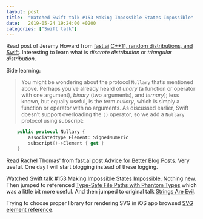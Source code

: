 ```yaml
---
layout: post
title:  "Watched Swift talk #153 Making Impossible States Impossible"
date:   2019-05-24 19:24:00 +0200
categories: ["Swift talk"]
---
```

Read post of Jeremy Howard from [fast.ai](https://fast.ai) [C++11, random distributions, and Swift](https://www.fast.ai/2019/01/13/swift-random/). Interesting to learn what is *discrete distribution* or *triangular distribution*.

Side learning:

> You might be wondering about the protocol `Nullary` that’s mentioned above. Perhaps you’ve already heard of *unary* (a function or operator with one argument), *binary* (two arguments), and *ternary*); less known, but equally useful, is the term *nullary*, which is simply a function or operator with no arguments. As discussed earlier, Swift doesn’t support overloading the `()` operator, so we add a `Nullary` protocol using subscript:
```swift
    public protocol Nullary {
        associatedtype Element: SignedNumeric
        subscript()->Element { get }
    }
```

Read Rachel Thomas' from [fast.ai](https://fast.ai) post [Advice for Better Blog Posts](https://www.fast.ai/2019/05/13/blogging-advice/). Very useful. One day I will start blogging instead of these logging.

Watched [Swift talk #153 Making Impossible States Impossible](http://talk.objc.io/episodes/S01E153-making-impossible-states-impossible). Nothing new. Then jumped to referenced [Type-Safe File Paths with Phantom Types](https://talk.objc.io/episodes/S01E71-type-safe-file-paths-with-phantom-types) which was a little bit more useful. And then jumped to original talk [Strings Are Evil](https://www.youtube.com/watch?v=UTm5p96KlEc).

Trying to choose proper library for rendering SVG in iOS app browsed [SVG element reference](https://developer.mozilla.org/en-US/docs/Web/SVG/Element).
